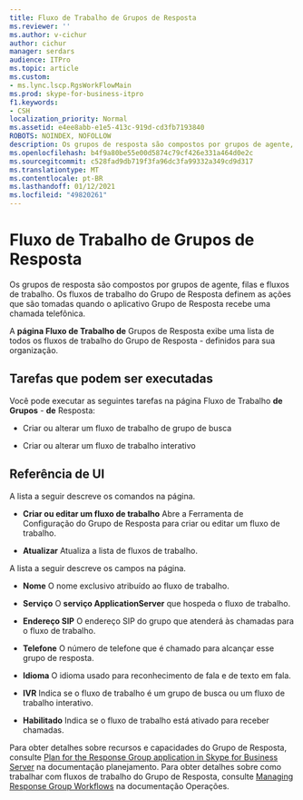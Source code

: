 ```yaml
---
title: Fluxo de Trabalho de Grupos de Resposta
ms.reviewer: ''
ms.author: v-cichur
author: cichur
manager: serdars
audience: ITPro
ms.topic: article
ms.custom:
- ms.lync.lscp.RgsWorkFlowMain
ms.prod: skype-for-business-itpro
f1.keywords:
- CSH
localization_priority: Normal
ms.assetid: e4ee8abb-e1e5-413c-919d-cd3fb7193840
ROBOTS: NOINDEX, NOFOLLOW
description: Os grupos de resposta são compostos por grupos de agente, filas e fluxos de trabalho. Os fluxos de trabalho do Grupo de Resposta definem as ações que são tomadas quando o aplicativo Grupo de Resposta recebe uma chamada telefônica.
ms.openlocfilehash: b4f9a80be55e00d5874c79cf426e331a464d0e2c
ms.sourcegitcommit: c528fad9db719f3fa96dc3fa99332a349cd9d317
ms.translationtype: MT
ms.contentlocale: pt-BR
ms.lasthandoff: 01/12/2021
ms.locfileid: "49820261"
---
```

# <a name="response-groups-workflow"></a>Fluxo de Trabalho de Grupos de Resposta

Os grupos de resposta são compostos por grupos de agente, filas e fluxos de trabalho. Os fluxos de trabalho do Grupo de Resposta definem as ações que são tomadas quando o aplicativo Grupo de Resposta recebe uma chamada telefônica.

A **página Fluxo de Trabalho de** Grupos de Resposta exibe uma lista de todos os fluxos de trabalho do Grupo de Resposta  -   definidos para sua organização.

## <a name="tasks-you-can-perform"></a>Tarefas que podem ser executadas

Você pode executar as seguintes tarefas na página Fluxo de Trabalho **de Grupos**  -  **de** Resposta:

- Criar ou alterar um fluxo de trabalho de grupo de busca

- Criar ou alterar um fluxo de trabalho interativo

## <a name="ui-reference"></a>Referência de UI

A lista a seguir descreve os comandos na página.

- **Criar ou editar um fluxo de trabalho** Abre a Ferramenta de Configuração do Grupo de Resposta para criar ou editar um fluxo de trabalho.

- **Atualizar** Atualiza a lista de fluxos de trabalho.

A lista a seguir descreve os campos na página.

- **Nome** O nome exclusivo atribuído ao fluxo de trabalho.

- **Serviço** O **serviço ApplicationServer** que hospeda o fluxo de trabalho.

- **Endereço SIP** O endereço SIP do grupo que atenderá às chamadas para o fluxo de trabalho.

- **Telefone** O número de telefone que é chamado para alcançar esse grupo de resposta.

- **Idioma** O idioma usado para reconhecimento de fala e de texto em fala.

- **IVR** Indica se o fluxo de trabalho é um grupo de busca ou um fluxo de trabalho interativo.

- **Habilitado** Indica se o fluxo de trabalho está ativado para receber chamadas.

Para obter detalhes sobre recursos e capacidades do Grupo de Resposta, consulte [Plan for the Response Group application in Skype for Business Server](../../../plan-your-deployment/enterprise-voice-solution/response-group.md) na documentação planejamento. Para obter detalhes sobre como trabalhar com fluxos de trabalho do Grupo de Resposta, consulte [Managing Response Group Workflows](https://technet.microsoft.com/library/42cfccdd-2844-4875-b4e3-813e1df15f08.aspx) na documentação Operações.


